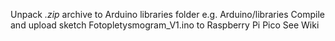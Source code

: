 Unpack *.zip* archive to Arduino libraries folder e.g. Arduino/libraries
Compile and upload sketch Fotopletysmogram_V1.ino to Raspberry Pi Pico
See Wiki
